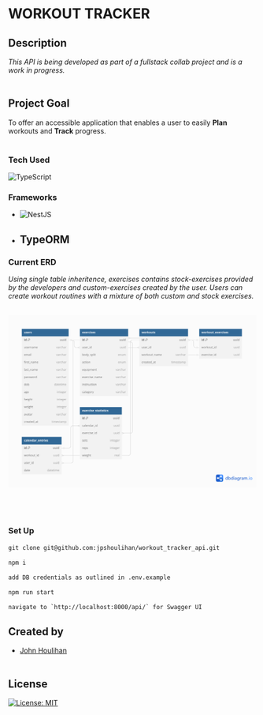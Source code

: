 # **WORKOUT TRACKER** 

## **Description** 
_This API is being developed as part of a fullstack collab project and is a work in progress._<br/><br/>

## **Project Goal**
To offer an accessible application that enables a user to easily **Plan** workouts and **Track** progress.<br/><br/>

### **Tech Used**
![TypeScript](https://img.shields.io/badge/typescript-%23007ACC.svg?style=for-the-badge&logo=typescript&logoColor=white)
  
  ### Frameworks
   * ![NestJS](https://img.shields.io/badge/nestjs-%23E0234E.svg?style=for-the-badge&logo=nestjs&logoColor=white)
   * ## TypeORM

### **Current ERD**

_Using single table inheritence, exercises contains stock-exercises provided by the developers and custom-exercises created by the user. Users can create workout routines with a mixture of both custom and stock exercises._
<br/><br/>

![alt text](erd_v2.png "erd")<br/><br><br/><br/>

### Set Up


```
git clone git@github.com:jpshoulihan/workout_tracker_api.git
```

```
npm i
```

```
add DB credentials as outlined in .env.example
```

```
npm run start
```
```
navigate to `http://localhost:8000/api/` for Swagger UI
```

## Created by

- [John Houlihan](https://github.com/jphoulihan "Visit John's GitHub")<br/><br/>

## License

[![License: MIT](https://img.shields.io/badge/License-MIT-yellow.svg)](https://opensource.org/licenses/MIT)


